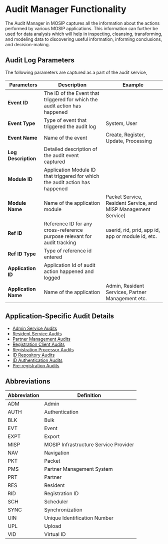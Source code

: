 # Audit Manager Functionality

The Audit Manager in MOSIP captures all the information about the actions performed by various MOSIP applications. This information can further be used for data analysis which will help in inspecting, cleansing, transforming, and modeling data to discovering useful information, informing conclusions, and decision-making.

## Audit Log Parameters

The following parameters are captured as a part of the audit service,

| Parameters           | Description                                                                  | Example                                                        |
| -------------------- | ---------------------------------------------------------------------------- | -------------------------------------------------------------- |
| **Event ID**         | The ID of the Event that triggered for which the audit action has happened   |                                                                |
| **Event Type**       | Type of event that triggered the audit log                                   | System, User                                                   |
| **Event Name**       | Name of the event                                                            | Create, Register, Update, Processing                           |
| **Log Description**  | Detailed description of the audit event captured                             |                                                                |
| **Module ID**        | Application Module ID that triggered for which the audit action has happened |                                                                |
| **Module Name**      | Name of the application module                                               | Packet Service, Resident Service, and MISP Management Service) |
| **Ref ID**           | Reference ID for any cross-reference purpose relevant for audit tracking     | userid, rid, prid, app id, app or module id, etc.              |
| **Ref ID Type**      | Type of reference id entered                                                 |                                                                |
| **Application ID**   | Application Id of audit action happened and logged                           |                                                                |
| **Application Name** | Name of the application                                                      | Admin, Resident Services, Partner Management etc.              |

## Application-Specific Audit Details

* [Admin Service Audits](audits/Admin-Service-Audits.md)
* [Resident Service Audits](audits/Resident-Service-Audits.md)
* [Partner Management Audits](audits/Partner-Management-Audits.md)
* [Registration Client Audits](audits/Registration-Client-Audits.md)
* [Registration Processor Audits](audits/Registration-Processor-Audits.md)
* I[D Repository Audits](audits/ID-Repository-Audits.md)
* [ID Authentication Audits](audits/ID-Authentication-Audits.md)
* [Pre-registration Audits](audits/Pre-Registration-Audits.md)

## Abbreviations

| Abbreviation | Definition                            |
| ------------ | ------------------------------------- |
| ADM          | Admin                                 |
| AUTH         | Authentication                        |
| BLK          | Bulk                                  |
| EVT          | Event                                 |
| EXPT         | Export                                |
| MISP         | MOSIP Infrastructure Service Provider |
| NAV          | Navigation                            |
| PKT          | Packet                                |
| PMS          | Partner Management System             |
| PRT          | Partner                               |
| RES          | Resident                              |
| RID          | Registration ID                       |
| SCH          | Scheduler                             |
| SYNC         | Synchronization                       |
| UIN          | Unique Identification Number          |
| UPL          | Upload                                |
| VID          | Virtual ID                            |

